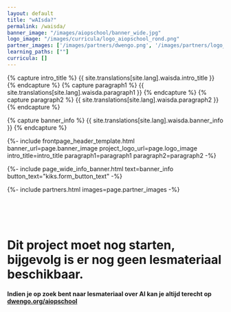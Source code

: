 ```yaml
---
layout: default
title: "wAIsda?"
permalink: /waisda/
banner_image: "/images/aiopschool/banner_wide.jpg"
logo_image: "/images/curricula/logo_aiopschool_rond.png"
partner_images: ['/images/partners/dwengo.png', '/images/partners/logo_bekina.png', '/images/partners/gluon_education_logo.svg', '/images/partners/logo_SMCLEDE.png', '/images/partners/ugent.svg', '/images/partners/istem.png', '/images/partners/oost-vlaanderen.svg', '/images/partners/logo_hoogbloeier.png']
learning_paths: [""]
curricula: []
---
```


{% capture intro_title %} {{ site.translations[site.lang].waisda.intro_title }} {% endcapture %}
{% capture paragraph1 %} {{ site.translations[site.lang].waisda.paragraph1 }} {% endcapture %}
{% capture paragraph2 %} {{ site.translations[site.lang].waisda.paragraph2 }} {% endcapture %}

{% capture banner_info %} {{ site.translations[site.lang].waisda.banner_info }} {% endcapture %}

{%- include frontpage_header_template.html banner_url=page.banner_image project_logo_url=page.logo_image
intro_title=intro_title
paragraph1=paragraph1
paragraph2=paragraph2
-%}

{%- include page_wide_info_banner.html text=banner_info button_text="kiks.form_button_text" -%}

{%- include partners.html images=page.partner_images -%}

<br/>
<br/>
<br/>
<h1>Dit project moet nog starten, bijgevolg is er nog geen lesmateriaal beschikbaar.</h1>

<h4>Indien je op zoek bent naar lesmateriaal over AI kan je altijd terecht op <a href="https://www.dwengo.org/aiopschool">dwengo.org/aiopschool</a></h4>




